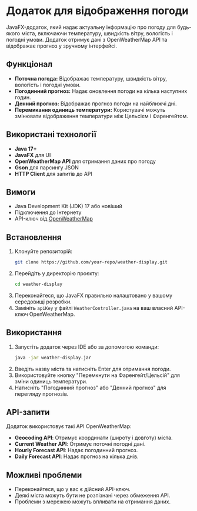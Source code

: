 # Додаток для відображення погоди

JavaFX-додаток, який надає актуальну інформацію про погоду для будь-якого міста, включаючи температуру, швидкість вітру, вологість і погодні умови. Додаток отримує дані з OpenWeatherMap API та відображає прогноз у зручному інтерфейсі.

## Функціонал

- **Поточна погода:** Відображає температуру, швидкість вітру, вологість і погодні умови.
- **Погодинний прогноз:** Надає оновлення погоди на кілька наступних годин.
- **Денний прогноз:** Відображає прогноз погоди на найближчі дні.
- **Перемикання одиниць температури:** Користувачі можуть змінювати відображення температури між Цельсієм і Фаренгейтом.

## Використані технології

- **Java 17+**
- **JavaFX** для UI
- **OpenWeatherMap API** для отримання даних про погоду
- **Gson** для парсингу JSON
- **HTTP Client** для запитів до API

## Вимоги

- Java Development Kit (JDK) 17 або новіший
- Підключення до Інтернету
- API-ключ від [OpenWeatherMap](https://openweathermap.org/)

## Встановлення

1. Клонуйте репозиторій:
   ```sh
   git clone https://github.com/your-repo/weather-display.git
   ```
2. Перейдіть у директорію проєкту:
   ```sh
   cd weather-display
   ```
3. Переконайтеся, що JavaFX правильно налаштовано у вашому середовищі розробки.
4. Замініть `apiKey` у файлі `WeatherController.java` на ваш власний API-ключ OpenWeatherMap.

## Використання

1. Запустіть додаток через IDE або за допомогою команди:
   ```sh
   java -jar weather-display.jar
   ```
2. Введіть назву міста та натисніть Enter для отримання погоди.
3. Використовуйте кнопку "Перемкнути на Фаренгейт/Цельсій" для зміни одиниць температури.
4. Натисніть "Погодинний прогноз" або "Денний прогноз" для перегляду прогнозів.

## API-запити

Додаток використовує такі API OpenWeatherMap:

- **Geocoding API**: Отримує координати (широту і довготу) міста.
- **Current Weather API**: Отримує поточні погодні дані.
- **Hourly Forecast API**: Надає погодинний прогноз.
- **Daily Forecast API**: Надає прогноз на кілька днів.

## Можливі проблеми

- Переконайтеся, що у вас є дійсний API-ключ.
- Деякі міста можуть бути не розпізнані через обмеження API.
- Проблеми з мережею можуть впливати на отримання даних.

